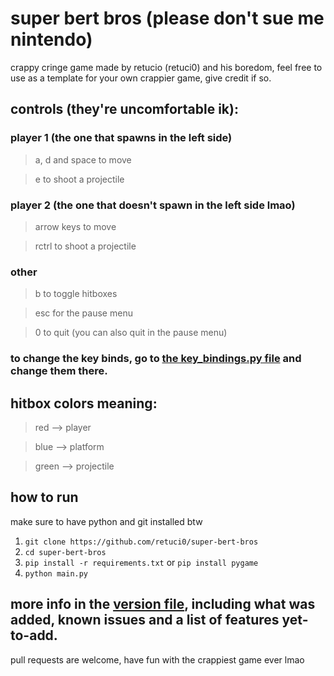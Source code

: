 # super bert bros (please don't sue me nintendo)

crappy cringe game made by retucio (retuci0) and his boredom, feel free to use as a template for your own crappier game, give credit if so.

## controls (they're uncomfortable ik): 

### player 1 (the one that spawns in the left side)

> a, d and space to move

> e to shoot a projectile

### player 2 (the one that doesn't spawn in the left side lmao)

> arrow keys to move

> rctrl to shoot a projectile

### other

> b to toggle hitboxes

> esc for the pause menu

> 0 to quit (you can also quit in the pause menu)

### to change the key binds, go to [the key_bindings.py file](key_bindings.py) and change them there.


## hitbox colors meaning:

> red --> player

> blue --> platform

> green --> projectile


## how to run

make sure to have python and git installed btw

1. `git clone https://github.com/retuci0/super-bert-bros`
2. `cd super-bert-bros`
3. `pip install -r requirements.txt` or `pip install pygame`
4. `python main.py`

## more info in the [version file](VERSION.txt), including what was added, known issues and a list of features yet-to-add.

pull requests are welcome, have fun with the crappiest game ever lmao
